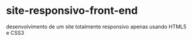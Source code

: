 # site-responsivo-front-end
desenvolvimento de um site totalmente responsivo apenas usando HTML5 e CSS3
